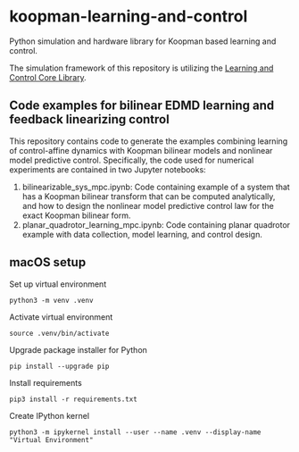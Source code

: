 # koopman-learning-and-control
Python simulation and hardware library for Koopman based learning and control.

The simulation framework of this repository is utilizing the [Learning and Control Core Library](https://github.com/learning-and-control/core).

## Code examples for bilinear EDMD learning and feedback linearizing control

This repository contains code to generate the examples combining learning of control-affine dynamics with Koopman bilinear models and nonlinear model predictive control. Specifically, the code used for numerical experiments are contained in two Jupyter notebooks:
1. bilinearizable_sys_mpc.ipynb: Code containing example of a system that has a Koopman bilinear transform that can be computed analytically, and how to design the nonlinear model predictive control law for the exact Koopman bilinear form.
2. planar_quadrotor_learning_mpc.ipynb: Code containing planar quadrotor example with data collection, model learning, and control design. 

## macOS setup
Set up virtual environment
```
python3 -m venv .venv
```
Activate virtual environment
```
source .venv/bin/activate
```
Upgrade package installer for Python
```
pip install --upgrade pip
```
Install requirements
```
pip3 install -r requirements.txt
```
Create IPython kernel
```
python3 -m ipykernel install --user --name .venv --display-name "Virtual Environment"
```
